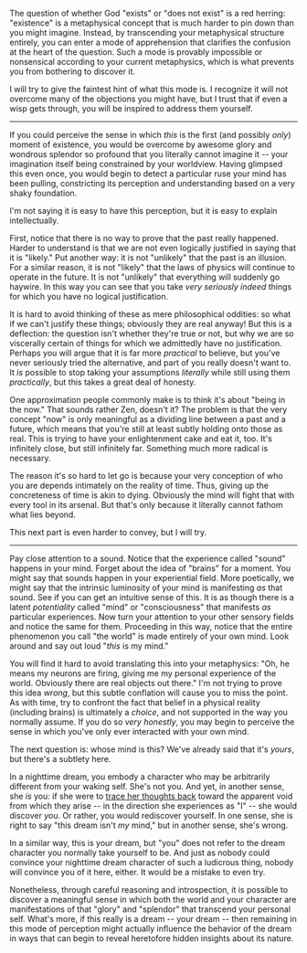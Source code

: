 
The question of whether God "exists" or "does not exist" is a red herring: "existence" is a metaphysical concept that is much harder to pin down than you might imagine. Instead, by transcending your metaphysical structure entirely, you can enter a mode of apprehension that clarifies the confusion at the heart of the question. Such a mode is provably impossible or nonsensical according to your current metaphysics, which is what prevents you from bothering to discover it.

I will try to give the faintest hint of what this mode is. I recognize it will not overcome many of the objections you might have, but I trust that if even a wisp gets through, you will be inspired to address them yourself.

---

If you could perceive the sense in which *this* is the first (and possibly *only*) moment of existence, you would be overcome by awesome glory and wondrous splendor so profound that you literally cannot imagine it -- your imagination itself being constrained by your worldview. Having glimpsed this even once, you would begin to detect a particular ruse your mind has been pulling, constricting its perception and understanding based on a very shaky foundation.

I'm not saying it is easy to have this perception, but it is easy to explain intellectually.

First, notice that there is no way to prove that the past really happened. Harder to understand is that we are not even logically justified in saying that it is "likely." Put another way: it is not "unlikely" that the past is an illusion. For a similar reason, it is not "likely" that the laws of physics will continue to operate in the future. It is not "unlikely" that everything will suddenly go haywire. In this way you can see that you take *very seriously indeed* things for which you have no logical justification.

It is hard to avoid thinking of these as mere philosophical oddities: so what if we can't justify these things; obviously they are real anyway! But this is a deflection: the question isn't whether they're true or not, but why we are so viscerally certain of things for which we
admittedly have no justification. Perhaps you will argue that it is far more *practical* to believe, but you've never seriously tried the alternative, and part of you really doesn't want to. It *is* possible to stop taking your assumptions *literally* while still using them *practically*, but this takes a great deal of honesty.

One approximation people commonly make is to think it's about "being in the now." That sounds rather Zen, doesn't it? The problem is that the very concept "now" is only meaningful as a dividing line between a past and a future, which means that you're still at least subtly holding onto those as real. This is trying to have your enlightenment cake and eat it, too. It's infinitely close, but still infinitely far. Something much more radical is necessary.

The reason it's so hard to let go is because your very conception of who you are depends intimately on the reality of time. Thus, giving up the concreteness of time is akin to dying. Obviously the mind will fight that with every tool in its arsenal. But that's only because it literally cannot fathom what lies beyond.

This next part is even harder to convey, but I will try.

---

Pay close attention to a sound. Notice that the experience called "sound" happens in your mind. Forget about the idea of "brains" for a moment. You might say that sounds happen in your experiential field. More poetically, we might say that the intrinsic luminosity of your mind is manifesting *as* that sound. See if you can get an intuitive sense of this. It is as though there is a latent *potentiality* called "mind" or "consciousness" that manifests *as* particular experiences. Now turn your attention to your other sensory fields and notice the same for them. Proceeding in this way, notice that the entire phenomenon you call "the world" is made entirely of your own mind. Look around and say out loud "*this* is my mind."

You will find it hard to avoid translating this into your metaphysics: "Oh, he means my neurons are firing, giving me my personal experience of the world. Obviously there are real objects out there." I'm not trying to prove this idea *wrong*, but this subtle conflation will cause you to miss the point. As with time, try to confront the fact that belief in a physical reality (including brains) is ultimately a *choice*, and not supported in the way you normally assume. If you do so *very honestly*, you may begin to perceive the sense in which you've only ever interacted with your own mind.

The next question is: whose mind is this? We've already said that it's *yours*, but there's a subtlety here.

In a nighttime dream, you embody a character who may be arbitrarily different from your waking self. She's not you. And yet, in another sense, she *is* you: if she were to [trace her thoughts back](find-the-dreamer.html) toward the apparent void from which they arise -- in the direction she experiences as "I" -- she would discover *you*. Or rather, you would rediscover yourself. In one sense, she is right to say "this dream isn't *my* mind," but in another sense, she's wrong.

In a similar way, this is your dream, but "you" does not refer to the dream character you normally take yourself to be. And just as nobody could convince your nighttime dream character of such a ludicrous thing, nobody will convince you of it here, either. It would be a mistake to even try.

Nonetheless, through careful reasoning and introspection, it is possible to discover a meaningful sense in which both the world and your character are manifestations of that "glory" and "splendor" that transcend your personal self. What's more, if this really is a dream -- your dream -- then remaining in this mode of perception might actually influence the behavior of the dream in ways that can begin to reveal heretofore hidden insights about its nature.

